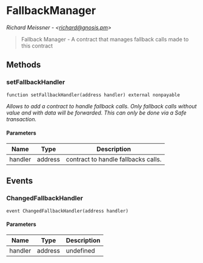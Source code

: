 # FallbackManager

*Richard Meissner - &lt;richard@gnosis.pm&gt;*

> Fallback Manager - A contract that manages fallback calls made to this contract





## Methods

### setFallbackHandler

```solidity
function setFallbackHandler(address handler) external nonpayable
```



*Allows to add a contract to handle fallback calls.      Only fallback calls without value and with data will be forwarded.      This can only be done via a Safe transaction.*

#### Parameters

| Name | Type | Description |
|---|---|---|
| handler | address | contract to handle fallbacks calls. |



## Events

### ChangedFallbackHandler

```solidity
event ChangedFallbackHandler(address handler)
```





#### Parameters

| Name | Type | Description |
|---|---|---|
| handler  | address | undefined |



